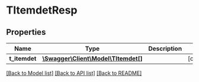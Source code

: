 # TItemdetResp

## Properties
Name | Type | Description | Notes
------------ | ------------- | ------------- | -------------
**t_itemdet** | [**\Swagger\Client\Model\TItemdet[]**](TItemdet.md) |  | [optional] 

[[Back to Model list]](../README.md#documentation-for-models) [[Back to API list]](../README.md#documentation-for-api-endpoints) [[Back to README]](../README.md)


